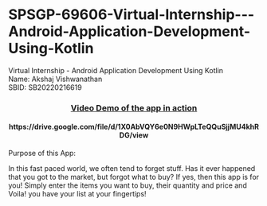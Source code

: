# SPSGP-69606-Virtual-Internship---Android-Application-Development-Using-Kotlin
Virtual Internship - Android Application Development Using Kotlin
<br>
Name: Akshaj Vishwanathan <br>
SBID:	SB20220216619

<a href="https://drive.google.com/file/d/1X0AbVQY6e0N9HWpLTeQQuSjjMU4khRDG/view"><h3 align="center">Video Demo of the app in action</h4></a>
<h4 align="center">https://drive.google.com/file/d/1X0AbVQY6e0N9HWpLTeQQuSjjMU4khRDG/view</h4>

Purpose of this App:

In this fast paced world, we often tend to forget stuff. Has it ever happened that you got to the market, but forgot what to buy? If yes, then this app is for you!
Simply enter the items you want to buy, their quantity and price and Voila! you have your list at your fingertips!

